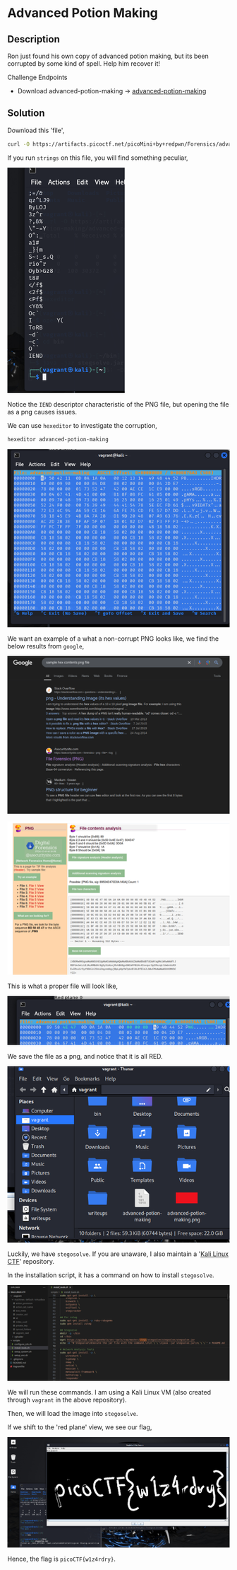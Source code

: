 # Advanced Potion Making

## Description

Ron just found his own copy of advanced potion making, but its been corrupted by some kind of spell. Help him recover it!

Challenge Endpoints

- Download advanced-potion-making -> 	[advanced-potion-making](https://artifacts.picoctf.net/picoMini+by+redpwn/Forensics/advanced-potion-making/advanced-potion-making)

## Solution

Download this 'file',

```sh
curl -O https://artifacts.picoctf.net/picoMini+by+redpwn/Forensics/advanced-potion-making/advanced-potion-making
```

If you run `strings` on this file, you will find something peculiar,

![IEND](image.png)

Notice the `IEND` descriptor characteristic of the PNG file, but opening the file as a png causes issues.

We can use `hexeditor` to investigate the corruption,

```sh
hexeditor advanced-potion-making
```

![corrupt-hex](image-1.png)

We want an example of a what a non-corrupt PNG looks like, we find the below results from `google`,

![google-search](image-2.png)

![example-png-headers](image-3.png)

This is what a proper file will look like,

![proper-hex-values](image-4.png)

We save the file as a png, and notice that it is all RED.

![red-png](image-5.png)

Luckily, we have `stegosolve`. If you are unaware, I also maintain a '[Kali Linux CTF](https://github.com/Rubix982/kali-linux-ctf)' repository.

In the installation script, it has a command on how to install `stegosolve`. 

![stegosolve-install](image-6.png)

We will run these commands. I am using a Kali Linux VM (also created through `vagrant` in the above repository).

Then, we will load the image into `stegosolve`.

If we shift to the 'red plane' view, we see our flag,

![flag](image-7.png)

Hence, the flag is `picoCTF{w1z4rdry}`.
